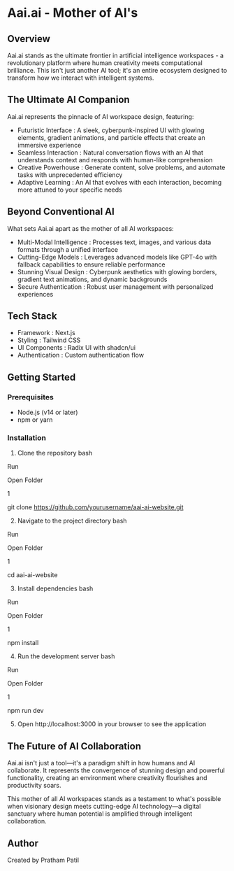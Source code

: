 # Aai.ai - Mother of AI's 
## Overview
Aai.ai stands as the ultimate frontier in artificial intelligence workspaces - a revolutionary platform where human creativity meets computational brilliance. This isn't just another AI tool; it's an entire ecosystem designed to transform how we interact with intelligent systems.

## The Ultimate AI Companion
Aai.ai represents the pinnacle of AI workspace design, featuring:

- Futuristic Interface : A sleek, cyberpunk-inspired UI with glowing elements, gradient animations, and particle effects that create an immersive experience
- Seamless Interaction : Natural conversation flows with an AI that understands context and responds with human-like comprehension
- Creative Powerhouse : Generate content, solve problems, and automate tasks with unprecedented efficiency
- Adaptive Learning : An AI that evolves with each interaction, becoming more attuned to your specific needs
## Beyond Conventional AI
What sets Aai.ai apart as the mother of all AI workspaces:

- Multi-Modal Intelligence : Processes text, images, and various data formats through a unified interface
- Cutting-Edge Models : Leverages advanced models like GPT-4o with fallback capabilities to ensure reliable performance
- Stunning Visual Design : Cyberpunk aesthetics with glowing borders, gradient text animations, and dynamic backgrounds
- Secure Authentication : Robust user management with personalized experiences
## Tech Stack
- Framework : Next.js
- Styling : Tailwind CSS
- UI Components : Radix UI with shadcn/ui
- Authentication : Custom authentication flow
## Getting Started
### Prerequisites
- Node.js (v14 or later)
- npm or yarn
### Installation
1. Clone the repository
bash

Run

Open Folder

1

git clone https://github.com/yourusername/aai-ai-website.git

2. Navigate to the project directory
bash

Run

Open Folder

1

cd aai-ai-website

3. Install dependencies
bash

Run

Open Folder

1

npm install

4. Run the development server
bash

Run

Open Folder

1

npm run dev

5. Open http://localhost:3000 in your browser to see the application
## The Future of AI Collaboration
Aai.ai isn't just a tool—it's a paradigm shift in how humans and AI collaborate. It represents the convergence of stunning design and powerful functionality, creating an environment where creativity flourishes and productivity soars.

This mother of all AI workspaces stands as a testament to what's possible when visionary design meets cutting-edge AI technology—a digital sanctuary where human potential is amplified through intelligent collaboration.

## Author
Created by Pratham Patil
